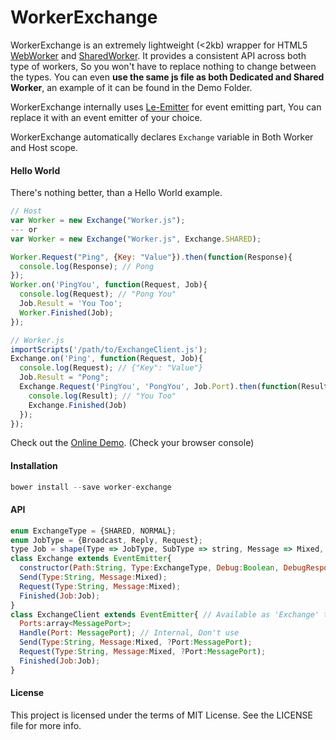 WorkerExchange
==============

WorkerExchange is an extremely lightweight (<2kb) wrapper for HTML5 [WebWorker][WebWorker] and [SharedWorker][SharedWorker]. 
It provides a consistent API across both type of workers, So you won't have to replace nothing to change between the types. You can even **use the same js file as both Dedicated and Shared Worker**, an example of it can be found in the Demo Folder.

WorkerExchange internally uses [Le-Emitter][Le-Emitter] for event emitting part, You can replace it with an event emitter of your choice.

WorkerExchange automatically declares `Exchange` variable in Both Worker and Host scope.

#### Hello World

There's nothing better, than a Hello World example.
```js
// Host
var Worker = new Exchange("Worker.js");
--- or 
var Worker = new Exchange("Worker.js", Exchange.SHARED);

Worker.Request("Ping", {Key: "Value"}).then(function(Response){
  console.log(Response); // Pong
});
Worker.on('PingYou', function(Request, Job){
  console.log(Request); // "Pong You"
  Job.Result = 'You Too';
  Worker.Finished(Job);
});
```
```js
// Worker.js
importScripts('/path/to/ExchangeClient.js');
Exchange.on('Ping', function(Request, Job){
  console.log(Request); // {"Key": "Value"}
  Job.Result = "Pong";
  Exchange.Request('PingYou', 'PongYou', Job.Port).then(function(Result){
    console.log(Result); // "You Too"
    Exchange.Finished(Job)
  });
});
```

Check out the [Online Demo][Demo]. (Check your browser console)

#### Installation

```js
bower install --save worker-exchange
```

#### API

```js
enum ExchangeType = {SHARED, NORMAL};
enum JobType = {Broadcast, Reply, Request};
type Job = shape(Type => JobType, SubType => string, Message => Mixed, ?ID => String, EXCHANGE => true, ?Port => MessagePort);
class Exchange extends EventEmitter{
  constructor(Path:String, Type:ExchangeType, Debug:Boolean, DebugResponses:Boolean);
  Send(Type:String, Message:Mixed);
  Request(Type:String, Message:Mixed);
  Finished(Job:Job);
}
class ExchangeClient extends EventEmitter{ // Available as 'Exchange' to Worker
  Ports:array<MessagePort>;
  Handle(Port: MessagePort); // Internal, Don't use
  Send(Type:String, Message:Mixed, ?Port:MessagePort);
  Request(Type:String, Message:Mixed, ?Port:MessagePort);
  Finished(Job:Job);
}
```

#### License

This project is licensed under the terms of MIT License. See the LICENSE file for more info.

[Le-Emitter]:https://github.com/steelbrain/Le-Emitter
[WebWorker]:https://developer.mozilla.org/en-US/docs/Web/API/Worker
[SharedWorker]:https://developer.mozilla.org/en-US/docs/Web/API/SharedWorker
[Demo]:https://rawgit.com/steelbrain/DeWorker/master/Demo/Demo2.html